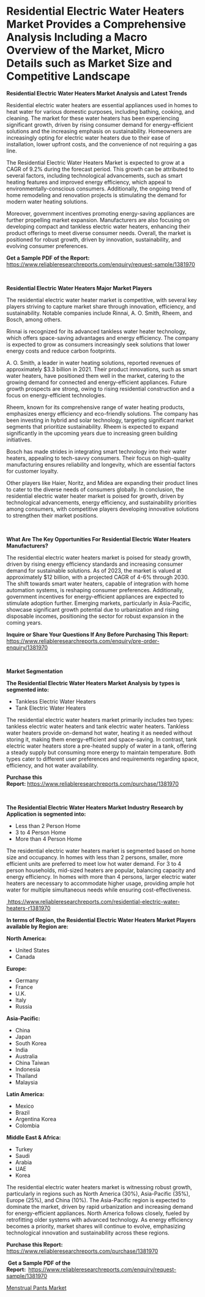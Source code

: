 <p><h1>Residential Electric Water Heaters Market Provides a Comprehensive Analysis Including a Macro Overview of the Market, Micro Details such as Market Size and Competitive Landscape</h1></p><p><strong>Residential Electric Water Heaters Market Analysis and Latest Trends</strong></p>
<p><p>Residential electric water heaters are essential appliances used in homes to heat water for various domestic purposes, including bathing, cooking, and cleaning. The market for these water heaters has been experiencing significant growth, driven by rising consumer demand for energy-efficient solutions and the increasing emphasis on sustainability. Homeowners are increasingly opting for electric water heaters due to their ease of installation, lower upfront costs, and the convenience of not requiring a gas line.</p><p>The Residential Electric Water Heaters Market is expected to grow at a CAGR of 9.2% during the forecast period. This growth can be attributed to several factors, including technological advancements, such as smart heating features and improved energy efficiency, which appeal to environmentally-conscious consumers. Additionally, the ongoing trend of home remodeling and renovation projects is stimulating the demand for modern water heating solutions.</p><p>Moreover, government incentives promoting energy-saving appliances are further propelling market expansion. Manufacturers are also focusing on developing compact and tankless electric water heaters, enhancing their product offerings to meet diverse consumer needs. Overall, the market is positioned for robust growth, driven by innovation, sustainability, and evolving consumer preferences.</p></p>
<p><strong>Get a Sample PDF of the Report:&nbsp;</strong> <a href="https://www.reliableresearchreports.com/enquiry/request-sample/1381970?utm_campaign=2030&utm_medium=2&utm_source=Github&utm_content=ia&utm_term=06022025&utm_id=residential-electric-water-heaters">https://www.reliableresearchreports.com/enquiry/request-sample/1381970</a></p>
<p>&nbsp;</p>
<p><strong>Residential Electric Water Heaters Major Market Players</strong></p>
<p><p>The residential electric water heater market is competitive, with several key players striving to capture market share through innovation, efficiency, and sustainability. Notable companies include Rinnai, A. O. Smith, Rheem, and Bosch, among others.</p><p>Rinnai is recognized for its advanced tankless water heater technology, which offers space-saving advantages and energy efficiency. The company is expected to grow as consumers increasingly seek solutions that lower energy costs and reduce carbon footprints.</p><p>A. O. Smith, a leader in water heating solutions, reported revenues of approximately $3.3 billion in 2021. Their product innovations, such as smart water heaters, have positioned them well in the market, catering to the growing demand for connected and energy-efficient appliances. Future growth prospects are strong, owing to rising residential construction and a focus on energy-efficient technologies.</p><p>Rheem, known for its comprehensive range of water heating products, emphasizes energy efficiency and eco-friendly solutions. The company has been investing in hybrid and solar technology, targeting significant market segments that prioritize sustainability. Rheem is expected to expand significantly in the upcoming years due to increasing green building initiatives.</p><p>Bosch has made strides in integrating smart technology into their water heaters, appealing to tech-savvy consumers. Their focus on high-quality manufacturing ensures reliability and longevity, which are essential factors for customer loyalty.</p><p>Other players like Haier, Noritz, and Midea are expanding their product lines to cater to the diverse needs of consumers globally. In conclusion, the residential electric water heater market is poised for growth, driven by technological advancements, energy efficiency, and sustainability priorities among consumers, with competitive players developing innovative solutions to strengthen their market positions.</p></p>
<p>&nbsp;</p>
<p><strong>What Are The Key Opportunities For Residential Electric Water Heaters Manufacturers?</strong></p>
<p><p>The residential electric water heaters market is poised for steady growth, driven by rising energy efficiency standards and increasing consumer demand for sustainable solutions. As of 2023, the market is valued at approximately $12 billion, with a projected CAGR of 4-6% through 2030. The shift towards smart water heaters, capable of integration with home automation systems, is reshaping consumer preferences. Additionally, government incentives for energy-efficient appliances are expected to stimulate adoption further. Emerging markets, particularly in Asia-Pacific, showcase significant growth potential due to urbanization and rising disposable incomes, positioning the sector for robust expansion in the coming years.</p></p>
<p><strong>Inquire or Share Your Questions If Any Before Purchasing This Report:</strong> <a href="https://www.reliableresearchreports.com/enquiry/pre-order-enquiry/1381970?utm_campaign=2030&utm_medium=2&utm_source=Github&utm_content=ia&utm_term=06022025&utm_id=residential-electric-water-heaters">https://www.reliableresearchreports.com/enquiry/pre-order-enquiry/1381970</a></p>
<p>&nbsp;</p>
<p><strong>Market Segmentation</strong></p>
<p><strong>The Residential Electric Water Heaters Market Analysis by types is segmented into:</strong></p>
<p><ul><li>Tankless Electric Water Heaters</li><li>Tank Electric Water Heaters</li></ul></p>
<p><p>The residential electric water heaters market primarily includes two types: tankless electric water heaters and tank electric water heaters. Tankless water heaters provide on-demand hot water, heating it as needed without storing it, making them energy-efficient and space-saving. In contrast, tank electric water heaters store a pre-heated supply of water in a tank, offering a steady supply but consuming more energy to maintain temperature. Both types cater to different user preferences and requirements regarding space, efficiency, and hot water availability.</p></p>
<p><strong>Purchase this Report:&nbsp;</strong><a href="https://www.reliableresearchreports.com/purchase/1381970?utm_campaign=2030&utm_medium=2&utm_source=Github&utm_content=ia&utm_term=06022025&utm_id=residential-electric-water-heaters">https://www.reliableresearchreports.com/purchase/1381970</a></p>
<p>&nbsp;</p>
<p><strong>The Residential Electric Water Heaters Market Industry Research by Application is segmented into:</strong></p>
<p><ul><li>Less than 2 Person Home</li><li>3 to 4 Person Home</li><li>More than 4 Person Home</li></ul></p>
<p><p>The residential electric water heaters market is segmented based on home size and occupancy. In homes with less than 2 persons, smaller, more efficient units are preferred to meet low hot water demand. For 3 to 4 person households, mid-sized heaters are popular, balancing capacity and energy efficiency. In homes with more than 4 persons, larger electric water heaters are necessary to accommodate higher usage, providing ample hot water for multiple simultaneous needs while ensuring cost-effectiveness.</p></p>
<p><a href="https://www.reliableresearchreports.com/residential-electric-water-heaters-r1381970?utm_campaign=2030&utm_medium=2&utm_source=Github&utm_content=ia&utm_term=06022025&utm_id=residential-electric-water-heaters">&nbsp;https://www.reliableresearchreports.com/residential-electric-water-heaters-r1381970</a></p>
<p><strong>In terms of Region, the Residential Electric Water Heaters Market Players available by Region are:</strong></p>
<p>
    <p> <strong> North America: </strong>
        <ul>
            <li>United States</li>
            <li>Canada</li>
        </ul>
        </p> 
    <p> <strong> Europe: </strong>
        <ul>
            <li>Germany</li>
            <li>France</li>
            <li>U.K.</li>
            <li>Italy</li>
            <li>Russia</li>
        </ul>
        </p> 
    <p> <strong> Asia-Pacific: </strong>
        <ul>
            <li>China</li>
            <li>Japan</li>
            <li>South Korea</li>
            <li>India</li>
            <li>Australia</li>
            <li>China Taiwan</li>
            <li>Indonesia</li>
            <li>Thailand</li>
            <li>Malaysia</li>
        </ul>
        </p> 
    <p> <strong> Latin America: </strong>
        <ul>
            <li>Mexico</li>
            <li>Brazil</li>
            <li>Argentina Korea</li>
            <li>Colombia</li>
        </ul>
        </p> 
    <p> <strong> Middle East & Africa: </strong>
        <ul>
            <li>Turkey</li>
            <li>Saudi</li>
            <li>Arabia</li>
            <li>UAE</li>
            <li>Korea</li>
        </ul>
    </p>
    </p>
<p><p>The residential electric water heaters market is witnessing robust growth, particularly in regions such as North America (30%), Asia-Pacific (35%), Europe (25%), and China (10%). The Asia-Pacific region is expected to dominate the market, driven by rapid urbanization and increasing demand for energy-efficient appliances. North America follows closely, fueled by retrofitting older systems with advanced technology. As energy efficiency becomes a priority, market shares will continue to evolve, emphasizing technological innovation and sustainability across these regions.</p></p>
<p><strong>Purchase this Report: </strong><a href="https://www.reliableresearchreports.com/purchase/1381970?utm_campaign=2030&utm_medium=2&utm_source=Github&utm_content=ia&utm_term=06022025&utm_id=residential-electric-water-heaters">https://www.reliableresearchreports.com/purchase/1381970</a></p>
<p>&nbsp;<strong>Get a Sample PDF of the Report:&nbsp;&nbsp;</strong><a href="https://www.reliableresearchreports.com/enquiry/request-sample/1381970?utm_campaign=2030&utm_medium=2&utm_source=Github&utm_content=ia&utm_term=06022025&utm_id=residential-electric-water-heaters">https://www.reliableresearchreports.com/enquiry/request-sample/1381970</a></p>
<p><strong></strong></p>
<p><p><a href="https://github.com/angelajermaine/Market-Research-Report-List-5/blob/main/menstrual-pants-market.md?utm_campaign=2030&utm_medium=2&utm_source=Github&utm_content=ia&utm_term=06022025&utm_id=residential-electric-water-heaters">Menstrual Pants Market</a></p></p>